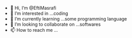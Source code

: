 - 👋 Hi, I’m @EftiMasrafi
- 👀 I’m interested in ...coding
- 🌱 I’m currently learning ...some programming language
- 💞️ I’m looking to collaborate on ...softwares
- 📫 How to reach me ...

<!---
EftiMasrafi/EftiMasrafi is a ✨ special ✨ repository because its `README.md` (this file) appears on your GitHub profile.
You can click the Preview link to take a look at your changes.
--->
